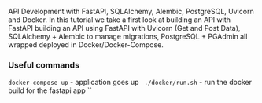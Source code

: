 API Development with FastAPI, SQLAlchemy, Alembic, PostgreSQL, Uvicorn and Docker. In this tutorial we take a first look at building an API with FastAPI building an API using FastAPI with Uvicorn (Get and Post Data),
SQLAlchemy + Alembic to manage migrations, PostgreSQL + PGAdmin  all wrapped deployed in Docker/Docker-Compose.


### Useful commands
`docker-compose up` - application goes up
` ./docker/run.sh` - run the docker build for the fastapi app
``
